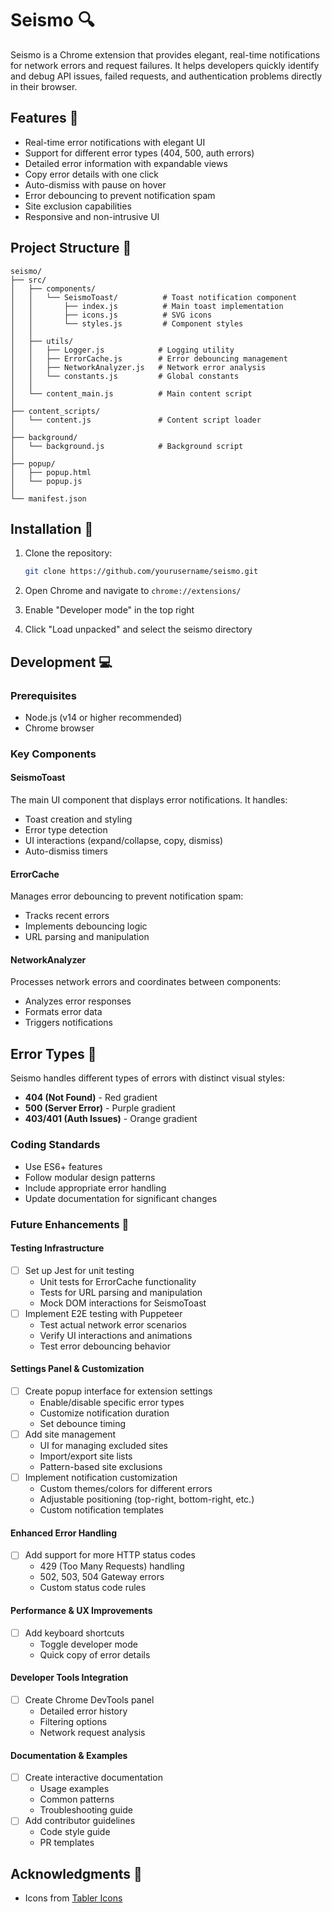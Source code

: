 # Seismo 🔍

Seismo is a Chrome extension that provides elegant, real-time notifications for network errors and request failures. It helps developers quickly identify and debug API issues, failed requests, and authentication problems directly in their browser.

## Features 🌟

- Real-time error notifications with elegant UI
- Support for different error types (404, 500, auth errors)
- Detailed error information with expandable views
- Copy error details with one click
- Auto-dismiss with pause on hover
- Error debouncing to prevent notification spam
- Site exclusion capabilities
- Responsive and non-intrusive UI

## Project Structure 📁

```
seismo/
├── src/
│   ├── components/
│   │   └── SeismoToast/          # Toast notification component
│   │       ├── index.js          # Main toast implementation
│   │       ├── icons.js          # SVG icons
│   │       └── styles.js         # Component styles
│   │
│   ├── utils/
│   │   ├── Logger.js            # Logging utility
│   │   ├── ErrorCache.js        # Error debouncing management
│   │   ├── NetworkAnalyzer.js   # Network error analysis
│   │   └── constants.js         # Global constants
│   │
│   └── content_main.js          # Main content script
│
├── content_scripts/
│   └── content.js               # Content script loader
│
├── background/
│   └── background.js            # Background script
│
├── popup/
│   ├── popup.html
│   └── popup.js
│
└── manifest.json
```

## Installation 🚀

1. Clone the repository:
   ```bash
   git clone https://github.com/yourusername/seismo.git
   ```

2. Open Chrome and navigate to `chrome://extensions/`

3. Enable "Developer mode" in the top right

4. Click "Load unpacked" and select the seismo directory

## Development 💻

### Prerequisites
- Node.js (v14 or higher recommended)
- Chrome browser

### Key Components

#### SeismoToast
The main UI component that displays error notifications. It handles:
- Toast creation and styling
- Error type detection
- UI interactions (expand/collapse, copy, dismiss)
- Auto-dismiss timers

#### ErrorCache
Manages error debouncing to prevent notification spam:
- Tracks recent errors
- Implements debouncing logic
- URL parsing and manipulation

#### NetworkAnalyzer
Processes network errors and coordinates between components:
- Analyzes error responses
- Formats error data
- Triggers notifications

## Error Types 🚨

Seismo handles different types of errors with distinct visual styles:

- **404 (Not Found)** - Red gradient
- **500 (Server Error)** - Purple gradient
- **403/401 (Auth Issues)** - Orange gradient

### Coding Standards
- Use ES6+ features
- Follow modular design patterns
- Include appropriate error handling
- Update documentation for significant changes

### Future Enhancements 🚀

#### Testing Infrastructure
- [ ] Set up Jest for unit testing
  - Unit tests for ErrorCache functionality
  - Tests for URL parsing and manipulation
  - Mock DOM interactions for SeismoToast
- [ ] Implement E2E testing with Puppeteer
  - Test actual network error scenarios
  - Verify UI interactions and animations
  - Test error debouncing behavior
<!-- - [ ] Add GitHub Actions for CI/CD
  - Automated testing on PR
  - Linting checks
  - Build verification -->

#### Settings Panel & Customization
- [ ] Create popup interface for extension settings
  - Enable/disable specific error types
  - Customize notification duration
  - Set debounce timing
- [ ] Add site management
  - UI for managing excluded sites
  - Import/export site lists
  - Pattern-based site exclusions
- [ ] Implement notification customization
  - Custom themes/colors for different errors
  - Adjustable positioning (top-right, bottom-right, etc.)
  - Custom notification templates

#### Enhanced Error Handling
- [ ] Add support for more HTTP status codes
  - 429 (Too Many Requests) handling
  - 502, 503, 504 Gateway errors
  - Custom status code rules

#### Performance & UX Improvements
- [ ] Add keyboard shortcuts
  - Toggle developer mode
  - Quick copy of error details

#### Developer Tools Integration
- [ ] Create Chrome DevTools panel
  - Detailed error history
  - Filtering options
  - Network request analysis

#### Documentation & Examples
- [ ] Create interactive documentation
  - Usage examples
  - Common patterns
  - Troubleshooting guide
- [ ] Add contributor guidelines
  - Code style guide
  - PR templates

## Acknowledgments 🙏
- Icons from [Tabler Icons](https://tabler-icons.io/)